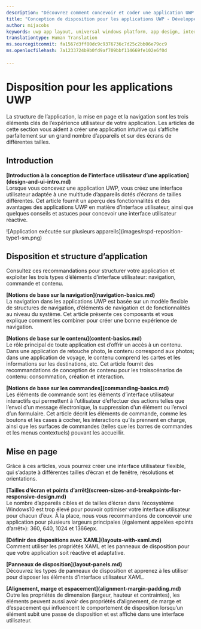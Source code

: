 ```yaml
---
description: "Découvrez comment concevoir et coder une application UWP intuitive qui s’affiche parfaitement sur un grand nombre d’appareils et sur des écrans de différentes tailles."
title: "Conception de disposition pour les applications UWP - Développement d’applications Windows"
author: mijacobs
keywords: uwp app layout, universal windows platform, app design, interface
translationtype: Human Translation
ms.sourcegitcommit: fa1567d3ff80dc9c9376736c7d25c2bb06e79cc9
ms.openlocfilehash: 7a1233724b9b0fd9af709bbf114669fe102e6f0d

---
```


<link rel="stylesheet" href="https://az835927.vo.msecnd.net/sites/uwp/Resources/css/custom.css"> 

<div class="uwpd-banner">
<h1 class="uwpd-ruledheader">Disposition pour les applications UWP</h1>
</div>

La structure de l’application, la mise en page et la navigation sont les trois éléments clés de l’expérience utilisateur de votre application. Les articles de cette section vous aident à créer une application intuitive qui s’affiche parfaitement sur un grand nombre d’appareils et sur des écrans de différentes tailles.

## Introduction

<div class="side-by-side">
<div class="side-by-side-content">
  <div class="side-by-side-content-left">
  <p><b>[Introduction à la conception de l’interface utilisateur d’une application](design-and-ui-intro.md)</b><br />
Lorsque vous concevez une application UWP, vous créez une interface utilisateur adaptée à une multitude d’appareils dotés d’écrans de tailles différentes. Cet article fournit un aperçu des fonctionnalités et des avantages des applications UWP en matière d’interface utilisateur, ainsi que quelques conseils et astuces pour concevoir une interface utilisateur réactive. </p>
  </div>
  <div class="side-by-side-content-right">
    ![Application exécutée sur plusieurs appareils](images/rspd-reposition-type1-sm.png)
  </div>
</div>
</div>

## Disposition et structure d’application
Consultez ces recommandations pour structurer votre application et exploiter les trois types d’éléments d’interface utilisateur: navigation, commande et contenu.

<div class="side-by-side">
<div class="side-by-side-content">
  <div class="side-by-side-content-left">
<p>
<b>[Notions de base sur la navigation](navigation-basics.md)</b><br/>
La navigation dans les applications UWP est basée sur un modèle flexible de structures de navigation, d’éléments de navigation et de fonctionnalités au niveau du système. Cet article présente ces composants et vous explique comment les combiner pour créer une bonne expérience de navigation.
</p>
<p>
<b>[Notions de base sur le contenu](content-basics.md)</b><br/>
Le rôle principal de toute application est d’offrir un accès à un contenu. Dans une application de retouche photo, le contenu correspond aux photos; dans une application de voyage, le contenu comprend les cartes et les informations sur les destinations, etc. Cet article fournit des recommandations de conception de contenu pour les troisscénarios de contenu: consommation, création et interaction.
</p> 
  </div>
  <div class="side-by-side-content-right">
<p><b>[Notions de base sur les commandes](commanding-basics.md)</b> <br />
Les éléments de commande sont les éléments d’interface utilisateur interactifs qui permettent à l’utilisateur d’effectuer des actions telles que l’envoi d’un message électronique, la suppression d’un élément ou l’envoi d’un formulaire. Cet article décrit les éléments de commande, comme les boutons et les cases à cocher, les interactions qu’ils prennent en charge, ainsi que les surfaces de commandes (telles que les barres de commandes et les menus contextuels) pouvant les accueillir.</p>
  </div>
</div>
</div>

## Mise en page 
Grâce à ces articles, vous pourrez créer une interface utilisateur flexible, qui s’adapte à différentes tailles d’écran et de fenêtre, résolutions et orientations. 


<div class="side-by-side">
<div class="side-by-side-content">
  <div class="side-by-side-content-left">
   <p><b>[Tailles d’écran et points d’arrêt](screen-sizes-and-breakpoints-for-responsive-design.md)</b><br/>
Le nombre d’appareils cibles et de tailles d’écran dans l’écosystème Windows10 est trop élevé pour pouvoir optimiser votre interface utilisateur pour chacun d’eux. À la place, nous vous recommandons de concevoir une application pour plusieurs largeurs principales (également appelées «points d’arrêt»): 360, 640, 1024 et 1366epx.</p>
  </div>
  <div class="side-by-side-content-right">
 <p><b>[Définir des dispositions avec XAML](layouts-with-xaml.md)</b> <br/>
Comment utiliser les propriétés XAML et les panneaux de disposition pour que votre application soit réactive et adaptative.</p>
  </div>
</div>
</div>
<div class="side-by-side">
<div class="side-by-side-content">
  <div class="side-by-side-content-left">
   <p><b>[Panneaux de disposition](layout-panels.md)</b> <br />
Découvrez les types de panneaux de disposition et apprenez à les utiliser pour disposer les éléments d’interface utilisateur XAML.</p>
  </div>
  <div class="side-by-side-content-right">
 <p><b>[Alignement, marge et espacement](alignment-margin-padding.md)</b> <br />
Outre les propriétés de dimension (largeur, hauteur et contraintes), les éléments peuvent aussi avoir des propriétés d’alignement, de marge et d’espacement qui influencent le comportement de disposition lorsqu’un élément subit une passe de disposition et est affiché dans une interface utilisateur.</p> 
  </div>
</div>
</div>





<!--HONumber=Jul16_HO1-->


